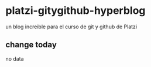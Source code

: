 # platzi-gitygithub-hyperblog

un blog increible para el curso de git y github de Platzi

## change today

no data
